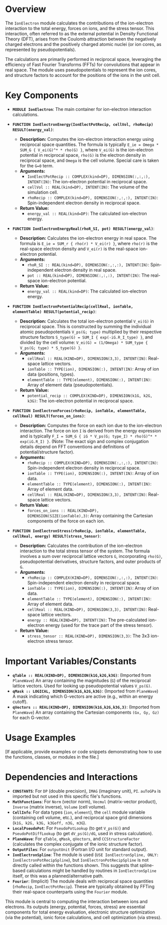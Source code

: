 # Overview

The `IonElectron` module calculates the contributions of the ion-electron interaction to the total energy, forces on ions, and the stress tensor. This interaction, often referred to as the external potential in Density Functional Theory (DFT), arises from the Coulomb attraction between the negatively charged electrons and the positively charged atomic nuclei (or ion cores, as represented by pseudopotentials).

The calculations are primarily performed in reciprocal space, leveraging the efficiency of Fast Fourier Transforms (FFTs) for convolutions that appear in real space. The module uses pseudopotentials to represent the ion cores, and structure factors to account for the positions of the ions in the unit cell.

# Key Components

- **`MODULE IonElectron`**: The main container for ion-electron interaction calculations.

- **`FUNCTION IonElectronEnergy(IonElectPotRecip, cellVol, rhoRecip) RESULT(energy_val)`**:
  - **Description:** Computes the ion-electron interaction energy using reciprocal space quantities. The formula is typically `E_ie = Omega * SUM_G { V_ei(G)^* * rho(G) }`, where `V_ei(G)` is the ion-electron potential in reciprocal space, `rho(G)` is the electron density in reciprocal space, and `Omega` is the cell volume. Special care is taken for the `G=0` term.
  - **Arguments:**
    - `IonElectPotRecip :: COMPLEX(kind=DP), DIMENSION(:,:,:), INTENT(IN)`: The ion-electron potential in reciprocal space.
    - `cellVol :: REAL(kind=DP), INTENT(IN)`: The volume of the simulation cell.
    - `rhoRecip :: COMPLEX(kind=DP), DIMENSION(:,:,:), INTENT(IN)`: Spin-independent electron density in reciprocal space.
  - **Return Value:**
    - `energy_val :: REAL(kind=DP)`: The calculated ion-electron energy.

- **`FUNCTION IonElectronEnergyReal(rhoR_SI, pot) RESULT(energy_val)`**:
  - **Description:** Calculates the ion-electron energy in real space. The formula is `E_ie = SUM_r { rho(r) * V_ei(r) }`, where `rho(r)` is the real-space electron density and `V_ei(r)` is the real-space ion-electron potential.
  - **Arguments:**
    - `rhoR_SI :: REAL(kind=DP), DIMENSION(:,:,:), INTENT(IN)`: Spin-independent electron density in real space.
    - `pot :: REAL(kind=DP), DIMENSION(:,:,:), INTENT(IN)`: The real-space ion-electron potential.
  - **Return Value:**
    - `energy_val :: REAL(kind=DP)`: The calculated ion-electron energy.

- **`FUNCTION IonElectronPotentialRecip(cellReal, ionTable, elementTable) RESULT(potential_recip)`**:
  - **Description:** Calculates the total ion-electron potential `V_ei(G)` in reciprocal space. This is constructed by summing the individual atomic pseudopotentials `V_ps(G; type)` multiplied by their respective structure factors `S_type(G) = SUM_I { exp(-iG.R_I_type) }`, and divided by the cell volume: `V_ei(G) = (1/Omega) * SUM_type { V_ps(G; type) * S_type(G) }`.
  - **Arguments:**
    - `cellReal :: REAL(KIND=DP), DIMENSION(3,3), INTENT(IN)`: Real-space lattice vectors.
    - `ionTable :: TYPE(ion), DIMENSION(:), INTENT(IN)`: Array of ion data (positions, types).
    - `elementTable :: TYPE(element), DIMENSION(:), INTENT(IN)`: Array of element data (pseudopotentials).
  - **Return Value:**
    - `potential_recip :: COMPLEX(KIND=DP), DIMENSION(k1G, k2G, k3G)`: The ion-electron potential in reciprocal space.

- **`FUNCTION IonElectronForces(rhoRecip, ionTable, elementTable, cellReal) RESULT(forces_on_ions)`**:
  - **Description:** Computes the force on each ion due to the ion-electron interaction. The force on ion `I` is derived from the energy expression and is typically `F_I = SUM_G { iG * V_ps(G; type_I) * rho(G)^* * exp(iG.R_I) }`. (Note: The exact sign and complex conjugation details depend on FFT conventions and definitions of potential/structure factor).
  - **Arguments:**
    - `rhoRecip :: COMPLEX(KIND=DP), DIMENSION(:,:,:), INTENT(IN)`: Spin-independent electron density in reciprocal space.
    - `ionTable :: TYPE(ion), DIMENSION(:), INTENT(IN)`: Array of ion data.
    - `elementTable :: TYPE(element), DIMENSION(:), INTENT(IN)`: Array of element data.
    - `cellReal :: REAL(KIND=DP), DIMENSION(3,3), INTENT(IN)`: Real-space lattice vectors.
  - **Return Value:**
    - `forces_on_ions :: REAL(KIND=DP), DIMENSION(SIZE(ionTable),3)`: Array containing the Cartesian components of the force on each ion.

- **`FUNCTION IonElectronStress(rhoRecip, ionTable, elementTable, cellReal, energy) RESULT(stress_tensor)`**:
  - **Description:** Calculates the contribution of the ion-electron interaction to the total stress tensor of the system. The formula involves a sum over reciprocal lattice vectors `G`, incorporating `rho(G)`, pseudopotential derivatives, structure factors, and outer products of `G`.
  - **Arguments:**
    - `rhoRecip :: COMPLEX(KIND=DP), DIMENSION(:,:,:), INTENT(IN)`: Spin-independent electron density in reciprocal space.
    - `ionTable :: TYPE(ion), DIMENSION(:), INTENT(IN)`: Array of ion data.
    - `elementTable :: TYPE(element), DIMENSION(:), INTENT(IN)`: Array of element data.
    - `cellReal :: REAL(KIND=DP), DIMENSION(3,3), INTENT(IN)`: Real-space lattice vectors.
    - `energy :: REAL(KIND=DP), INTENT(IN)`: The pre-calculated ion-electron energy (used for the trace part of the stress tensor).
  - **Return Value:**
    - `stress_tensor :: REAL(KIND=DP), DIMENSION(3,3)`: The 3x3 ion-electron stress tensor.

# Important Variables/Constants

- **`qTable :: REAL(KIND=DP), DIMENSION(k1G,k2G,k3G)`**: (Imported from `PlaneWave`) An array containing the magnitudes (`G`) of the reciprocal lattice vectors. Used for looking up pseudopotential values `V_ps(G)`.
- **`qMask :: LOGICAL, DIMENSION(k1G,k2G,k3G)`**: (Imported from `PlaneWave`) A mask indicating which G-vectors are active (e.g., within an energy cutoff).
- **`qVectors :: REAL(KIND=DP), DIMENSION(k1G,k2G,k3G,3)`**: (Imported from `PlaneWave`) An array containing the Cartesian components `(Gx, Gy, Gz)` for each G-vector.

# Usage Examples

[If applicable, provide examples or code snippets demonstrating how to use the functions, classes, or modules in the file.]

# Dependencies and Interactions

- **`CONSTANTS`**: For `DP` (double precision), `IMAG` (imaginary unit), `PI`. `auToGPa` is imported but not used in this specific file's functions.
- **`MathFunctions`**: For `Norm` (vector norm), `Vecmul` (matrix-vector product), `Inverse` (matrix inverse), `Volume` (cell volume).
- **`CellInfo`**: For data types (`ion`, `element`), the `cell` module variable (containing cell volume, etc.), and reciprocal space grid dimensions (`k1G, k2G, k3G, k3Goff, n3G, m3G`).
- **`LocalPseudoPot`**: For `PseudoPotLookup` (to get `V_ps(G)`) and `PseudoPotDiffLookup` (to get `dV_ps(G)/dG`, used in stress calculation).
- **`PlaneWave`**: For `qTable`, `qMask`, `qVectors`, and `CCStructureFactor` (calculates the complex conjugate of the ionic structure factor).
- **`OutputFiles`**: For `outputUnit` (Fortran I/O unit for standard output).
- **`IonElectronSpline`**: The module is used (`USE IonElectronSpline, ONLY: IonElectronPotRecipSpline`), but `IonElectronPotRecipSpline` is not directly called within the functions shown. This suggests that spline-based calculations might be handled by routines in `IonElectronSpline` itself, or this was a planned/alternative path.
- **`Fourier`**: (Implicit) The module deals with reciprocal space quantities (`rhoRecip`, `IonElectPotRecip`). These are typically obtained by FFTing their real-space counterparts using the `Fourier` module.

This module is central to computing the interaction between ions and electrons. Its outputs (energy, potential, forces, stress) are essential components for total energy evaluation, electronic structure optimization (via the potential), ionic force calculations, and cell optimization (via stress).
